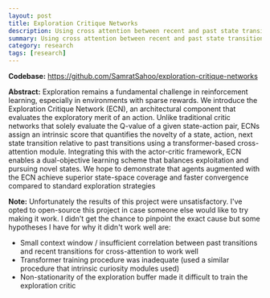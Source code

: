 ```yaml
---
layout: post
title: Exploration Critique Networks
description: Using cross attention between recent and past state transitions to guide exploration  
summary: Using cross attention between recent and past state transitions to guide exploration
category: research
tags: [research]
---
```


<b>Codebase:</b> <a href="https://github.com/SamratSahoo/exploration-critique-networks">https://github.com/SamratSahoo/exploration-critique-networks</a>

<b>Abstract:</b> Exploration remains a fundamental challenge in reinforcement learning, especially in environments with sparse rewards. We introduce the Exploration Critique Network (ECN), an architectural component that evaluates the exploratory merit of an action. Unlike traditional critic networks that solely evaluate the Q-value of a given state-action pair, ECNs assign an intrinsic score that quantifies the novelty of a state, action, next state transition relative to past transitions using a transformer-based cross-attention module. Integrating this with the actor-critic framework, ECN enables a dual-objective learning scheme that balances exploitation and pursuing novel states. We hope to demonstrate that agents augmented with the ECN achieve superior state-space coverage and faster convergence compared to standard exploration strategies

<b>Note:</b> Unfortunately the results of this project were unsatisfactory. I've opted to open-source this project in case someone else would like to try making it work. I didn't get the chance to pinpoint the exact cause but some hypotheses I have for why it didn't work well are:
 <ul>
  <li>Small context window / insufficient correlation between past transitions and recent transitions for cross-attention to work well</li>
  <li>Transformer training procedure was inadequate (used a similar procedure that intrinsic curiosity modules used)</li>
  <li>Non-stationarity of the exploration buffer made it difficult to train the exploration critic</li>
</ul> 
